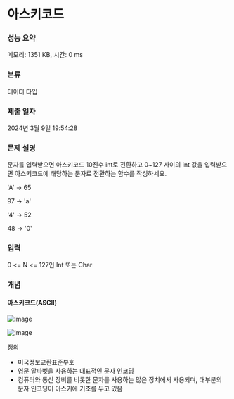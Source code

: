 # 아스키코드


### 성능 요약

메모리: 1351 KB, 시간: 0 ms

### 분류

데이터 타입

### 제출 일자

2024년 3월 9일 19:54:28

### 문제 설명

<p>문자를 입력받으면 아스키코드 10진수 int로 전환하고 0~127 사이의 int 값을 입력받으면 아스키코드에 해당하는 문자로 전환하는 함수를 작성하세요.</p>
<p>'A' -> 65</p>
<p>97 -> 'a'</p>
<p>'4' -> 52</p>
<p>48 -> '0'</p>

### 입력

 <p>0 <= N <= 127인 Int 또는 Char</p>

### 개념

#### 아스키코드(ASCII)

![image](https://github.com/21dbwls12/TIL/assets/139525941/0d65d82f-0ed4-4ef3-b8cd-47ce40b13151)

![image](https://github.com/21dbwls12/TIL/assets/139525941/567f97b6-e2f5-40f5-8d13-d7d75424fb52)

 <p>정의</p>  

 - 미국정보교환표준부호
 - 영문 알파벳을 사용하는 대표적인 문자 인코딩
 - 컴퓨터와 통신 장비를 비롯한 문자를 사용하는 많은 장치에서 사용되며, 대부분의 문자 인코딩이 아스키에 기초를 두고 있음     
